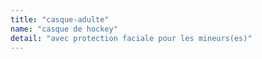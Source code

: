 ```yaml
---
title: "casque-adulte"
name: "casque de hockey"
detail: "avec protection faciale pour les mineurs(es)"
---
```

